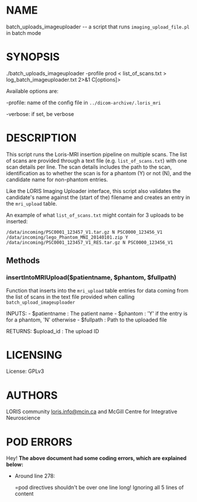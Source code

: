 # NAME

batch\_uploads\_imageuploader -- a script that runs `imaging_upload_file.pl` in
batch mode

# SYNOPSIS

./batch\_uploads\_imageuploader -profile prod < list\_of\_scans.txt > log\_batch\_imageuploader.txt 2>&1 C\[options\]>

Available options are:

\-profile: name of the config file in `../dicom-archive/.loris_mri`

\-verbose: if set, be verbose

# DESCRIPTION

This script runs the Loris-MRI insertion pipeline on multiple scans. The list of
scans are provided through a text file (e.g. `list_of_scans.txt`) with one scan
details per line.
The scan details includes the path to the scan, identification as to whether the
scan is for a phantom (Y) or not (N), and the candidate name for non-phantom
entries.

Like the LORIS Imaging Uploader interface, this script also validates the
candidate's name against the (start of the) filename and creates an entry in the
`mri_upload` table.

An example of what `list_of_scans.txt` might contain for 3 uploads to be
inserted:

    /data/incoming/PSC0001_123457_V1.tar.gz N PSC0000_123456_V1
    /data/incoming/lego_Phantom_MNI_20140101.zip Y
    /data/incoming/PSC0001_123457_V1_RES.tar.gz N PSC0000_123456_V1

## Methods

### insertIntoMRIUpload($patientname, $phantom, $fullpath)

Function that inserts into the `mri_upload` table entries for data coming from
the list of scans in the text file provided when calling
`batch_upload_imageuploader`

INPUTS:
    - $patientname  : The patient name
    - $phantom      : 'Y' if the entry is for a phantom,
                      'N' otherwise
    - $fullpath     : Path to the uploaded file

RETURNS: $upload\_id : The upload ID

# LICENSING

License: GPLv3

# AUTHORS

LORIS community <loris.info@mcin.ca> and McGill Centre for Integrative
Neuroscience

# POD ERRORS

Hey! **The above document had some coding errors, which are explained below:**

- Around line 278:

    &#x3d;pod directives shouldn't be over one line long!  Ignoring all 5 lines of content
